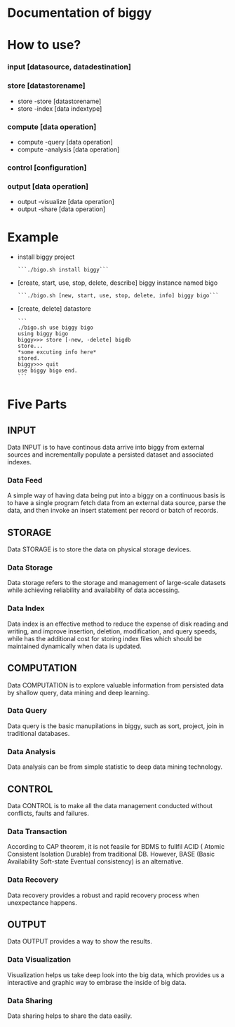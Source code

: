 # Documentation of biggy

# How to use?

### input [datasource, datadestination]

### store [datastorename]
* store -store [datastorename]
* store -index [data indextype]

### compute [data operation]
* compute -query [data operation]
* compute -analysis [data operation]

### control [configuration]

### output [data operation]
* output -visualize [data operation]
* output -share [data operation]

# Example
* install biggy project
      
      ```./bigo.sh install biggy```
* [create, start, use, stop, delete, describe] biggy instance named bigo
      
      ```./bigo.sh [new, start, use, stop, delete, info] biggy bigo```
* [create, delete] datastore

      ```
      ./bigo.sh use biggy bigo
      using biggy bigo
      biggy>>> store [-new, -delete] bigdb
      store...
      *some excuting info here*
      stored.
	  biggy>>> quit
      use biggy bigo end.
      ```

# Five Parts

## INPUT
Data INPUT is to have continous data arrive into biggy from external sources and incrementally populate a persisted dataset and associated indexes.

### Data Feed
A simple way of having data being put into a biggy on a continuous basis is to have a single program fetch data from an external data source, parse the data, and then invoke an insert statement per record or batch of records.

## STORAGE
Data STORAGE is to store the data on physical storage devices.

### Data Storage
Data storage refers to the storage and management of large-scale datasets while achieving reliability and availability of data accessing.

### Data Index
Data index is an effective method to reduce the expense of disk reading and writing, and improve insertion, deletion, modification, and query speeds, while has the additional cost for storing index files which should be maintained dynamically when data is updated.

## COMPUTATION
Data COMPUTATION is to explore valuable information from persisted data by shallow query, data mining and deep learning.

### Data Query
Data query is the basic manupilations in biggy, such as sort, project, join in traditional databases. 

### Data Analysis
Data analysis can be from simple statistic to deep data mining technology.

## CONTROL
Data CONTROL is to make all the data management conducted without conflicts, faults and failures.

### Data Transaction
According to CAP theorem, it is not feasile for BDMS to fullfil ACID ( Atomic Consistent Isolation Durable) from traditional DB. However, BASE (Basic Availability Soft-state Eventual consistency) is an alternative.

### Data Recovery
Data recovery provides a robust and rapid recovery process when unexpectance happens.

## OUTPUT
Data OUTPUT provides a way to show the results.

### Data Visualization
Visualization helps us take deep look into the big data, which provides us a interactive and graphic way to embrase the inside of big data.

### Data Sharing
Data sharing helps to share the data easily.
